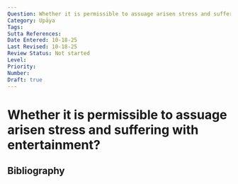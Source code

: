 ```yaml
---
Question: Whether it is permissible to assuage arisen stress and suffering with entertainment?
Category: Upāya
Tags: 
Sutta References: 
Date Entered: 10-18-25
Last Revised: 10-18-25
Review Status: Not started
Level: 
Priority: 
Number: 
Draft: true
---
```


# Whether it is permissible to assuage arisen stress and suffering with entertainment?

## Bibliography

<!-- 

Notes:



-->